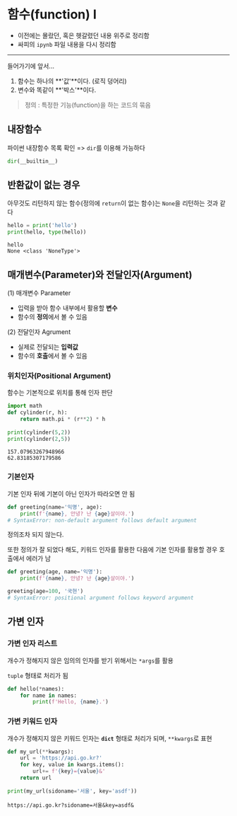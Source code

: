 # 함수(function) I

- 이전에는 몰랐던, 혹은 헷갈렸던 내용 위주로 정리함
- 싸피의 `ipynb` 파일 내용을 다시 정리함

-----------

들어가기에 앞서...

1. 함수는 하나의 **'값'**이다. (로직 덩어리)
2. 변수와 똑같이 **'박스'**이다.

> 정의 : 특정한 기능(function)을 하는 코드의 묶음



## 내장함수

파이썬 내장함수 목록 확인 => `dir`를 이용해 가능하다

```python
dir(__builtin__)
```



## 반환값이 없는 경우

아무것도 리턴하지 않는 함수(정의에 `return`이 없는 함수)는 `None`을 리턴하는 것과 같다

```python
hello = print('hello')
print(hello, type(hello))
```

```
hello
None <class 'NoneType'>
```



## 매개변수(Parameter)와 전달인자(Argument)

(1) 매개변수 Parameter

- 입력을 받아 함수 내부에서 활용할 **변수**
- 함수의 **정의**에서 볼 수 있음

(2) 전달인자 Agrument

- 실제로 전달되는 **입력값**
- 함수의 **호출**에서 볼 수 있음

### 위치인자(Positional Argument)

함수는 기본적으로 위치를 통해 인자 판단

```python
import math
def cylinder(r, h):
    return math.pi * (r**2) * h
  
print(cylinder(5,2))
print(cylinder(2,5))
```

```
157.07963267948966
62.83185307179586
```



### 기본인자

기본 인자 뒤에 기본이 아닌 인자가 따라오면 안 됨

```python
def greeting(name='익명', age):
    print(f'{name}, 안녕? 난 {age}살이야.')
# SyntaxError: non-default argument follows default argument
```

정의조차 되지 않는다.

또한 정의가 잘 되었다 해도, 키워드 인자를 활용한 다음에 기본 인자를 활용할 경우 호출에서 에러가 남

```python
def greeting(age, name='익명'):
    print(f'{name}, 안녕? 난 {age}살이야.')

greeting(age=100, '국현')
# SyntaxError: positional argument follows keyword argument
```

## 가변 인자

### 가변 인자 리스트

개수가 정해지지 않은 임의의 인자를 받기 위해서는 `*args`를 활용

`tuple` 형태로 처리가 됨

```python
def hello(*names):
    for name in names:
        print(f'Hello, {name}.')
```

### 가변 키워드 인자

개수가 정해지지 않은 키워드 인자는 **`dict`** 형태로 처리가 되며, `**kwargs`로 표현

```python
def my_url(**kwargs):
    url = 'https://api.go.kr?'
    for key, value in kwargs.items():
        url+= f'{key}={value}&'
    return url
  
print(my_url(sidoname='서울', key='asdf'))
```

```
https://api.go.kr?sidoname=서울&key=asdf&
```



